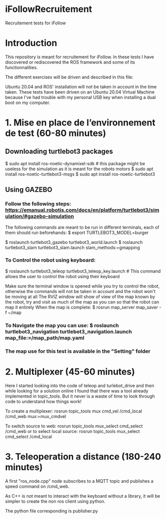 # iFollowRecruitement
Recruitement tests for iFollow

#	Introduction
This repository is meant for recruitement for iFollow.
In these tests I have discovered or rediscovered the ROS framework and some of its functionnalities.

The different exercises will be driven and described in this file:

Ubuntu 20.04 and ROS' installation will not be taken in account in the time taken.
These tests have been driven on an Ubuntu 20.04 Virtual Machine because I've had trouble with my personal USB key when installing a dual boot on my computer.

#	1. Mise en place de l’environnement de test  (60-80 minutes)
##	Downloading turtlebot3 packages
$ sudo apt install ros-noetic-dynamixel-sdk	# this package might be useless for the simulation as it is meant for the robots motors
$ sudo apt install ros-noetic-turtlebot3-msgs
$ sudo apt install ros-noetic-turtlebot3

##	Using GAZEBO 
### Follow the following steps: https://emanual.robotis.com/docs/en/platform/turtlebot3/simulation/#gazebo-simulation
The following commands are meant to be run in different terminals, each of them should run beforehands: $ export TURTLEBOT3_MODEL=burger

$ roslaunch turtlebot3_gazebo turtlebot3_world.launch
$ roslaunch turtlebot3_slam turtlebot3_slam.launch slam_methods:=gmapping 
###	To Control the robot using keyboard:
$ roslaunch turtlebot3_teleop turtlebot3_teleop_key.launch # This command allows the user to control the robot using their keyboard

Make sure the terminal window is opened while you try to control the robot, otherwise the commands will not be taken in account and the robot won't be moving at all
The RVIZ window will show of view of the map known by the robot, try and visit as much of the map as you can so that the robot can map it entirely
When the map is complete: 
$ rosrun map_server map_saver -f ~/map

###	To Navigate the map you can use: $ roslaunch turtlebot3_navigation turtlebot3_navigation.launch map_file:=/map_path/map.yaml

###	The map use for this test is available in the "Setting" folder

#	2. Multiplexer (45-60 minutes)
Here I started looking into the code of teleop and turlebot_drive and then while looking for a solution online I found that there was a tool already implemented in topic_tools. But it never is a waste of time to look through code to understand how things work! 

To create a multiplexer:
rosrun topic_tools mux cmd_vel /cmd_local /cmd_web mux:=mux_cmdvel

To switch source to web:
rosrun topic_tools mux_select  cmd_select /cmd_web
or to select local source:
rosrun topic_tools mux_select  cmd_select /cmd_local

#	3. Teleoperation a distance (180-240 minutes)

A first "ros_node.cpp" node subscribes to a MQTT topic and publishes a speed command on /cmd_web.

As C++ is not meant to interact with the keyboard without a library, it will be simpler to create the non ros client using python.

The python file corresponding is publisher.py


 









